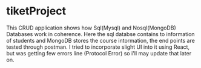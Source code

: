 # tiketProject

This CRUD application shows how Sql(Mysql) and Nosql(MongoDB) Databases work in coherence. Here the sql databse contains to information of students and MongoDB stores the course intormation, the end points are tested through postman. I tried to incorporate slight UI into it using React, but was getting few errors line (Protocol Error) so i'll may update that later on.
